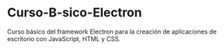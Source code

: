 # Curso-B-sico-Electron
Curso básico del framework Electron para la creación de aplicaciones de escritorio con JavaScript, HTML y CSS.

